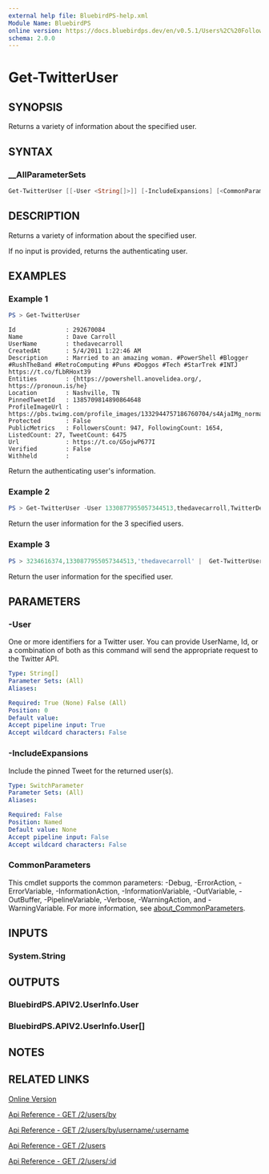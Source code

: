 ```yaml
---
external help file: BluebirdPS-help.xml
Module Name: BluebirdPS
online version: https://docs.bluebirdps.dev/en/v0.5.1/Users%2C%20Followers%2C%20Friends%2C%20and%20Blocks/Get-TwitterUser
schema: 2.0.0
---
```


# Get-TwitterUser

## SYNOPSIS

Returns a variety of information about the specified user.

## SYNTAX

### __AllParameterSets

```powershell
Get-TwitterUser [[-User <String[]>]] [-IncludeExpansions] [<CommonParameters>]
```

## DESCRIPTION

Returns a variety of information about the specified user.

If no input is provided, returns the authenticating user.

## EXAMPLES

### Example 1

```powershell
PS > Get-TwitterUser
```

```text
Id              : 292670084
Name            : Dave Carroll
UserName        : thedavecarroll
CreatedAt       : 5/4/2011 1:22:46 AM
Description     : Married to an amazing woman. #PowerShell #Blogger #RushTheBand #RetroComputing #Puns #Doggos #Tech #StarTrek #INTJ https://t.co/fLbRHoxt39
Entities        : {https://powershell.anovelidea.org/, https://pronoun.is/he}
Location        : Nashville, TN
PinnedTweetId   : 1385709814890864648
ProfileImageUrl : https://pbs.twimg.com/profile_images/1332944757186760704/s4AjaIMg_normal.jpg
Protected       : False
PublicMetrics   : FollowersCount: 947, FollowingCount: 1654, ListedCount: 27, TweetCount: 6475
Url             : https://t.co/G5ojwP677I
Verified        : False
Withheld        :
```

Return the authenticating user's information.

### Example 2

```powershell
PS > Get-TwitterUser -User 1330877955057344513,thedavecarroll,TwitterDev
```

Return the user information for the 3 specified users.

### Example 3

```powershell
PS > 3234616374,1330877955057344513,'thedavecarroll' |  Get-TwitterUser
```

Return the user information for the specified user.

## PARAMETERS

### -User

One or more identifiers for a Twitter user.
You can provide UserName, Id, or a combination of both as this command will send the appropriate request to the Twitter API.

```yaml
Type: String[]
Parameter Sets: (All)
Aliases:

Required: True (None) False (All)
Position: 0
Default value:
Accept pipeline input: True
Accept wildcard characters: False
```

### -IncludeExpansions

Include the pinned Tweet for the returned user(s).

```yaml
Type: SwitchParameter
Parameter Sets: (All)
Aliases:

Required: False
Position: Named
Default value: None
Accept pipeline input: False
Accept wildcard characters: False
```

### CommonParameters

This cmdlet supports the common parameters: -Debug, -ErrorAction, -ErrorVariable, -InformationAction, -InformationVariable, -OutVariable, -OutBuffer, -PipelineVariable, -Verbose, -WarningAction, and -WarningVariable. For more information, see [about_CommonParameters](http://go.microsoft.com/fwlink/?LinkID=113216).

## INPUTS

### System.String

## OUTPUTS

### BluebirdPS.APIV2.UserInfo.User

### BluebirdPS.APIV2.UserInfo.User[]

## NOTES

## RELATED LINKS

[Online Version](https://docs.bluebirdps.dev/en/v0.5.1/Users%2C%20Followers%2C%20Friends%2C%20and%20Blocks/Get-TwitterUser)

[Api Reference - GET /2/users/by](https://developer.twitter.com/en/docs/twitter-api/users/lookup/api-reference/get-users-by)

[Api Reference - GET /2/users/by/username/:username](https://developer.twitter.com/en/docs/twitter-api/users/lookup/api-reference/get-users-by-username-username)

[Api Reference - GET /2/users](https://developer.twitter.com/en/docs/twitter-api/users/lookup/api-reference/get-users)

[Api Reference - GET /2/users/:id](https://developer.twitter.com/en/docs/twitter-api/users/lookup/api-reference/get-users-id)
